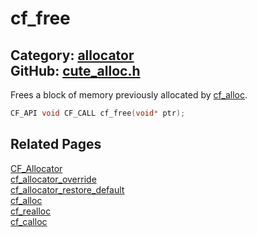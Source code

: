 [](../header.md ':include')

# cf_free

Category: [allocator](/api_reference?id=allocator)  
GitHub: [cute_alloc.h](https://github.com/RandyGaul/cute_framework/blob/master/include/cute_alloc.h)  
---

Frees a block of memory previously allocated by [cf_alloc](/allocator/cf_alloc.md).

```cpp
CF_API void CF_CALL cf_free(void* ptr);
```

## Related Pages

[CF_Allocator](/allocator/cf_allocator.md)  
[cf_allocator_override](/allocator/cf_allocator_override.md)  
[cf_allocator_restore_default](/allocator/cf_allocator_restore_default.md)  
[cf_alloc](/allocator/cf_alloc.md)  
[cf_realloc](/allocator/cf_realloc.md)  
[cf_calloc](/allocator/cf_calloc.md)  
